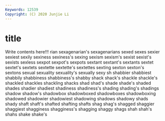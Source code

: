 ```yaml
---
Keywords: 12539
Copyright: (C) 2020 Junjie Li
---
```


# title

Write contents here!!!
rian
sexagenarian's 
sexagenarians 
sexed 
sexes 
sexier 
sexiest 
sexily 
sexiness 
sexiness's 
sexing
sexism 
sexism's 
sexist 
sexist's 
sexists 
sexless 
sexpot 
sexpot's 
sexpots 
sextant
sextant's 
sextants 
sextet 
sextet's 
sextets 
sextette 
sextette's 
sextettes 
sexting 
sexton
sexton's 
sextons 
sexual 
sexuality 
sexuality's 
sexually 
sexy 
sh 
shabbier 
shabbiest
shabbily 
shabbiness 
shabbiness's 
shabby 
shack 
shack's 
shackle 
shackle's 
shackled 
shackles
shackling 
shacks 
shad 
shad's 
shade 
shade's 
shaded 
shades 
shadier 
shadiest
shadiness 
shadiness's 
shading 
shading's 
shadings 
shadow 
shadow's 
shadowbox 
shadowboxed 
shadowboxes
shadowboxing 
shadowed 
shadowier 
shadowiest 
shadowing 
shadows 
shadowy 
shads 
shady 
shaft
shaft's 
shafted 
shafting 
shafts 
shag 
shag's 
shagged 
shaggier 
shaggiest 
shagginess
shagginess's 
shagging 
shaggy 
shags 
shah 
shah's 
shahs 
shake 
shake's 
